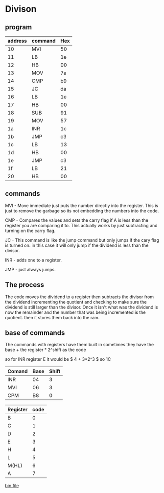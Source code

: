 # Divison

## program

| address | command | Hex |
-----|--------|-------
10|MVI|50
11|LB|1e
12|HB|00
13|MOV|7a
14|CMP|b9
15|JC|da
16|LB|1e
17|HB|00
18|SUB|91
19|MOV|57
1a|INR|1c
1b|JMP|c3
1c|LB|13
1d|HB|00
1e|JMP|c3
1f|LB|21
20|HB|00

## commands

MVI - Move immediate just puts the number directly into the register. This is just to remove the garbage so its not embedding the numbers into the code.

CMP - Compares the values and sets the carry flag if A is less than the register you are comparing it to. This actually works by just subtracting and turning on the carry flag.

JC - This command is like the jump command but only jumps if the cary flag is turned on. in this case it will only jump if the dividend is less than the divisor.

INR - adds one to a register.

JMP - just always jumps.

## The process

The code moves the dividend to a register then subtracts the divisor from the dividend incrementing the quotient and checking to make sure the dividend is still larger than the divisor. Once it isn't what was the dividend is now the remainder and the number that was being incremented is the quotient. then it stores them back into the ram.

## base of commands

The commands with registers have them built in sometimes they have the base + the register * 2^shift as the code

so for INR register E it would be $ 4 + 3*2^3 $  so 1C

|Comand|Base|Shift
---|----|--
INR|04|3
MVI|06|3
CPM|B8|0

Register|code
----|----
B|0
C|1
D|2
E|3
H|4
L|5
M(HL)|6
A|7


[bin file](https://github.com/alexhamill/CSC215/blob/main/binfiles/division.bin)